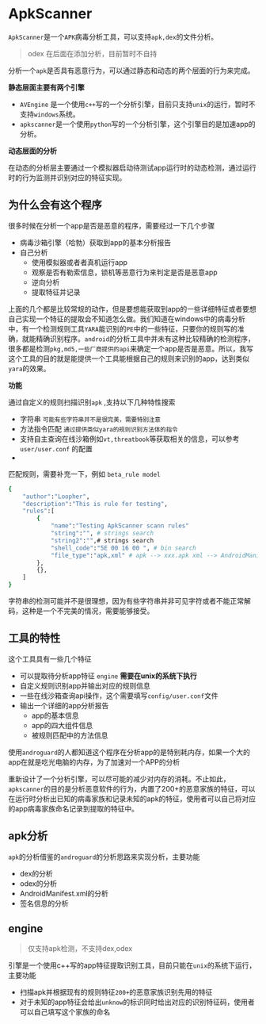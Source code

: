# ApkScanner
`ApkScanner`是一个`APK`病毒分析工具，可以支持`apk,dex`的文件分析。
> odex 在后面在添加分析，目前暂时不自持

分析一个`apk`是否具有恶意行为，可以通过静态和动态的两个层面的行为来完成。

**静态层面主要有两个引擎**
* `AVEngine` 是一个使用`c++`写的一个分析引擎，目前只支持`unix`的运行，暂时不支持`windows`系统。
* `apkscanner`是一个使用`python`写的一个分析引擎，这个引擎目的是加速app的分析。

**动态层面的分析**

在动态的分析层主要通过一个模拟器启动待测试app运行时的动态检测，通过运行时的行为监测并识别对应的特征实现。

## 为什么会有这个程序
很多时候在分析一个app是否是恶意的程序，需要经过一下几个步骤
* 病毒沙箱引擎（哈勃）获取到app的基本分析报告
* 自己分析
    * 使用模拟器或者者真机运行app
    * 观察是否有勒索信息，锁机等恶意行为来判定是否是恶意app
    * 逆向分析
    * 提取特征并记录

上面的几个都是比较常规的动作，但是要想能获取到app的一些详细特征或者要想自己实现一个特征的提取会不知道怎么做。我们知道在windows中的病毒分析中，有一个检测规则工具`YARA`能识别的`PE`中的一些特征，只要你的规则写的准确，就能精确识别程序。`android`的分析工具中并未有这种比较精确的检测程序，很多都是检测`pkg,md5,一些厂商提供的api`来确定一个app是否是恶意。所以，我写这个工具的目的就是能提供一个工具能根据自己的规则来识别的app，达到类似`yara`的效果。

**功能**

通过自定义的规则扫描识别`apk` ,支持以下几种特性搜索
* 字符串 `可能有些字符串并不是很完美，需要特别注意`
* 方法指令匹配 `通过提供类似yara的规则识别方法体的指令`
* 支持自主查询在线沙箱例如`vt,threatbook`等获取相关的信息，可以参考`user/user.conf` 的配置
* 

匹配规则，需要补充一下，例如 `beta_rule model`
```sh
{
    "author":"Loopher",
    "description":"This is rule for testing",
    "rules":[
        {
            "name":"Testing ApkScanner scann rules"
            "string":"", # strings search 
            "string2":"",# strings search
            "shell_code":"5E 00 16 00 ", # bin search 
            "file_type":"apk,xml" # apk --> xxx.apk xml --> AndroidManifest.xml
        },
        {},
    ]
}
```

字符串的检测可能并不是很理想，因为有些字符串并非可见字符或者不能正常解码，这种是一个不完美的情况，需要能够接受。



## 工具的特性
这个工具具有一些几个特征
* 可以提取待分析app特征 `engine` **需要在unix的系统下执行**
* 自定义规则识别app并输出对应的规则信息
* 一些在线沙箱查询api操作，这个需要填写`config/user.conf`文件
* 输出一个详细的app分析报告
    * app的基本信息
    * app的四大组件信息
    * 被规则匹配中的方法信息

使用`androguard`的人都知道这个程序在分析app的是特别耗内存，如果一个大的app在就是吃光电脑的内存，为了加速对一个APP的分析

重新设计了一个分析引擎，可以尽可能的减少对内存的消耗。不止如此，`apkscanner`的目的是分析恶意软件的行为，内置了200+的恶意家族的特征，可以在运行时分析出已知的病毒家族和记录未知的apk的特征，使用者可以自己将对应的app病毒家族命名记录到提取的特征中。


## apk分析
`apk`的分析借鉴的`androguard`的分析思路来实现分析，主要功能
* dex的分析
* odex的分析
* AndroidManifest.xml的分析
* 签名信息的分析

## engine
> 仅支持apk检测，不支持dex,odex

引擎是一个使用c++写的app特征提取识别工具，目前只能在`unix`的系统下运行，主要功能
* 扫描apk并根据现有的规则特征`200+`的恶意家族识别先用的特征
* 对于未知的app特征会给出`unknow`的标识同时给出对应的识别特征码，使用者可以自己填写这个家族的命名

